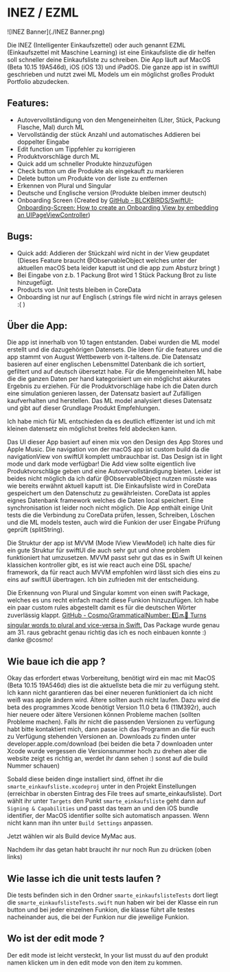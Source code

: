 # INEZ / EZML
![INEZ Banner](./INEZ Banner.png)

Die INEZ (Intelligenter Einkaufszettel) oder auch genannt  EZML (Einkaufszettel mit Maschine Learning) ist eine Einkaufsliste die dir helfen soll schneller deine Einkaufsliste zu schreiben. Die App läuft auf MacOS (Beta 10.15 19A546d), iOS (iOS 13) und iPadOS.  Die ganze app ist in swiftUI geschrieben und nutzt zwei ML Models um ein möglichst großes Produkt Portfolio abzudecken.

## Features:
- Autovervollständigung von den Mengeneinheiten  (Liter, Stück, Packung Flasche, Mal) durch ML
- Vervollständig der stück Anzahl und automatisches Addieren bei doppelter Eingabe
- Edit function um Tippfehler zu korrigieren
- Produktvorschläge durch ML 
- Quick add um schneller Produkte hinzuzufügen 
- Check button um die Produkte als eingekauft zu markieren 
- Delete button um Produkte von der liste zu entfernen 
- Erkennen von Plural und Singular 
- Deutsche und Englische version (Produkte bleiben immer deutsch)
- Onboarding Screen (Created by [GitHub - BLCKBIRDS/SwiftUI-Onboarding-Screen: How to create an Onboarding View by embedding an UIPageViewController](https://github.com/BLCKBIRDS/SwiftUI-Onboarding-Screen))

## Bugs:
- Quick add: Addieren der Stückzahl wird nicht in der View geupdatet (Dieses Feature braucht @ObservableObject welches unter der aktuellen macOS beta leider kaputt ist und die app zum Absturz bringt )  
- Bei Eingabe von z.b.  1 Packung Brot wird 1 Stück Packung Brot zu liste hinzugefügt.
- Products von Unit tests bleiben in CoreData
- Onboarding ist nur auf Englisch (.strings file wird nicht in arrays gelesen :( )

## Über die App:
Die app ist innerhalb von 10 tagen entstanden. Dabei wurden die ML model erstellt und die dazugehörigen Datensets. Die Ideen für die features und die app stammt von  August Wettbewerb von it-taltens.de. 
Die Datensatz basieren auf einer englischen Lebensmittel Datenbank die ich sortiert, gefiltert und auf deutsch übersetzt habe. 
Für die Mengeneinheiten ML habe die die ganzen Daten per hand kategorisiert um ein möglichst akkurates Ergebnis zu erziehen. 
Für die Produktvorschläge habe ich die Daten durch eine simulation genieren lassen, der Datensatz basiert auf Zufälligen kaufverhalten und herstellen. Das ML model analysiert dieses Datensatz und gibt auf dieser Grundlage Produkt Empfehlungen. 

Ich habe mich für ML entschieden da es deutlich effizenter ist und ich mit kleinen datensetz ein möglichst breites feld abdecken kann.

Das UI dieser App basiert auf einen mix von den Design des App Stores und Apple Music. Die navigation von der macOS app ist custom build da die navigationView von swiftUI komplett umbrauchbar ist. Das Design ist in light mode und dark mode verfügbar! 
Die Add view sollte eigentlich live Produktvorschläge geben und eine Autovervollständigung bieten. Leider ist beides nicht möglich da ich dafür   @ObservableObject nutzen müsste was wie bereits erwähnt aktuell kaputt ist. 
Die Einkaufsliste wird in CoreData gespeichert um den Datenschutz zu gewährleisten. CoreData ist apples eignes Datenbank framework welches die Daten local speichert. Eine synchronisation ist leider noch nicht möglich. 
Die App enthält einige Unit tests die die Verbindung zu CoreData prüfen, lessen, Schreiben, Löschen und die ML models testen, auch wird die Funkion der user Eingabe Prüfung geprüft (splitString). 

Die Struktur der app ist MVVM (Mode lView ViewModel) ich halte dies für ein gute Struktur für swiftUI die auch sehr gut und ohne problem funktioniert hat umzusetzen. MVVM passt sehr gut das es in Swift UI keinen klassichen kontroller  gibt, es ist wie react auch eine DSL spache/ framework, da für react auch MVVM empfohlen wird lässt sich dies eins zu eins auf  swiftUI übertragen. Ich bin zufrieden mit der entscheidung.

Die Erkennung von Plural und Singular kommt von einen swift Package, welches es uns recht einfach macht diese Funkion hinzuzufügen. Ich habe ein paar custom rules abgestellt damit es für die deutschen Wörter zuverlässig klappt. [GitHub - Cosmo/GrammaticalNumber: 1️⃣🔜🔢 Turns singular words to plural and vice-versa in Swift.](https://github.com/Cosmo/GrammaticalNumber)
Das Package wurde genau am 31. raus gebracht genau richtig das ich es noch einbauen konnte :) danke @cosmo!  

## Wie baue ich die app ? 
Okay das erfordert etwas Vorbereitung, benötigt wird ein mac mit MacOS (Beta 10.15 19A546d) dies ist die aktuellste beta die mir zu verfügung steht. Ich kann nicht garantieren das bei einer neueren funktioniert da ich nicht weiß was apple ändern wird. Ältere sollten auch nicht laufen. 
Dazu wird die beta des programmes Xcode benötigt Version 11.0 beta 6 (11M392r), auch hier neuere oder ältere Versionen können Probleme machen (sollten Probleme machen). Falls ihr nicht die passenden Versionen zu verfügung habt bitte kontaktiert mich, dann passe ich das Programm an die für euch zu Verfügung stehenden Versionen an. Downloads zu finden unter developer.apple.com/download (bei beiden die beta 7 downloaden unter Xcode wurde vergessen die Versionsnummer hoch zu drehen aber die website zeigt es richtig an, werdet ihr dann sehen :)  sonst auf die build Nummer schauen)

Sobald diese beiden dinge installiert sind, öffnet ihr die `smarte_einkaufsliste.xcodeproj`  unter in den Projekt Einstellungen (erreichbar in obersten Eintrag des File trees auf smarte_einkaufsliste). Dort wählt ihr unter `Targets` den Punkt `smarte_einkaufsliste`  geht dann auf `Signing & Capabilities` und passt das team an und den iOS bundle identifier, der MacOS identifier sollte sich automatisch anpassen. Wenn nicht kann man ihn unter `Build Settings` anpassen.  

Jetzt wählen wir als Build device MyMac aus. 

Nachdem ihr das getan habt braucht ihr nur noch Run zu drücken (oben links) 

## Wie lasse ich die unit tests laufen ? 
Die tests befinden sich in den Ordner `smarte_einkaufslisteTests`  dort liegt die `smarte_einkaufslisteTests.swift` nun haben wir bei der Klasse ein run button und bei jeder einzelnen Funkion, die klasse führt alle testes nacheinander aus, die bei der Funkion nur die jeweilige Funkion. 



## Wo ist der edit mode ?

Der edit mode ist leicht versteckt, In your list musst du auf den produkt namen klicken um in den edit mode von den item zu kommen. 
